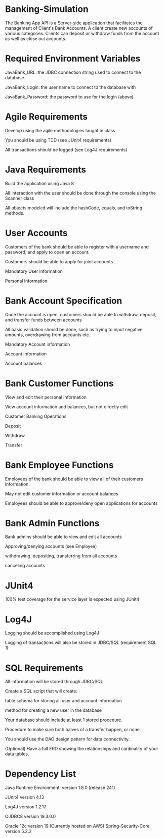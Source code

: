 # Banking-Simulation
The Banking App API is a Server-side application that facilitates the management of Client's Bank Accounts. A client create new accounts of various categories. Clients can deposit or withdraw funds from the account as well as close out accounts.

# Required Environment Variables

JavaBank_URL: the JDBC connection string used to connect to the database.

JavaBank_Login: the user name to connect to the database with

JavaBank_Password: the password to use for the login (above)

# Agile Requirements
 Develop using the agile methodologies taught in class
 
 You should be using TDD (see JUnit4 requirements)
 
 All transactions should be logged (see Log4J requirements)

# Java Requirements
 Build the application using Java 8
 
 All interaction with the user should be done through the console using the Scanner class
 
 All objects modeled will include the hashCode, equals, and toString methods.

# User Accounts
 Customers of the bank should be able to register with a username and password, and apply to open an account.
 
 Customers should be able to apply for joint accounts
 
 Mandatory User Information
 
 Personal information

# Bank Account Specification
 Once the account is open, customers should be able to withdraw, deposit, and transfer funds between accounts
 
 All basic validation should be done, such as trying to input negative amounts, overdrawing from accounts etc.
 
 Mandatory Account information
 
 Account information
 
 Account balances

# Bank Customer Functions
 View and edit their personal information
 
 View account information and balances, but not directly edit
 
 Customer Banking Operations
 
 Deposit
 
 Withdraw
 
 Transfer

# Bank Employee Functions
 Employees of the bank should be able to view all of their customers information.
 
 May not edit customer information or account balances
 
 Employees should be able to approve/deny open applications for accounts

# Bank Admin Functions
 Bank admins should be able to view and edit all accounts
 
 Approving/denying accounts (see Employee)
 
 withdrawing, depositing, transferring from all accounts
 
 canceling accounts

# JUnit4
 100% test coverage for the service layer is expected using JUnit4

# Log4J
 Logging should be accomplished using Log4J
 
 Logging of transactions will also be stored in JDBC/SQL (requirement SQL 1)

# SQL Requirements
 All information will be stored through JDBC/SQL
 
 Create a SQL script that will create:
 
 table schema for storing all user and account information
 
 method for creating a new user in the database
 
 Your database should include at least 1 stored procedure.
 
 Procedure to make sure both halves of a transfer happen, or none.
 
 You should use the DAO design pattern for data connectivity.
 
 (Optional) Have a full ERD showing the relationships and cardinality of your data tables.

# Dependency List
Java Runtime Environment, version 1.8.0 (release 241)

JUnit4 version 4.13

Log4J version 1.2.17

OJDBC8 version 19.3.0.0

Oracle 12c version 19 (Currently hosted on AWS)
Spring-Security-Core version 5.2.2
